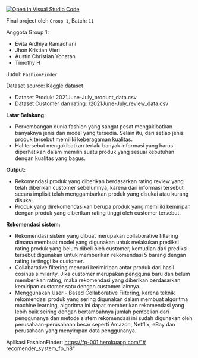 [![Open in Visual Studio Code](https://classroom.github.com/assets/open-in-vscode-c66648af7eb3fe8bc4f294546bfd86ef473780cde1dea487d3c4ff354943c9ae.svg)](https://classroom.github.com/online_ide?assignment_repo_id=8075471&assignment_repo_type=AssignmentRepo)

Final project oleh `Group 1`, Batch: `11`

Anggota Group 1:
- Evita Ardhiya Ramadhani
- Jhon Kristian Vieri
- Austin Christian Yonatan
- Timothy H

Judul: `FashionFinder`

Dataset source: Kaggle dataset
- Dataset Produk: 2021June-July_product_data.csv
- Dataset Customer dan rating: /2021June-July_review_data.csv

**Latar Belakang:**
- Perkembangan dunia fashion yang sangat pesat mengakibatkan banyaknya jenis dan model yang tersedia. Selain itu, dari setiap jenis produk tersebut memiliki keberagaman kualitas.
- Hal tersebut mengakibatkan terlalu banyak informasi yang harus diperhatikan dalam memilih suatu produk yang sesuai kebutuhan dengan kualitas yang bagus. 

**Output:**
- Rekomendasi produk yang diberikan berdasarkan rating review yang telah diberikan customer sebelumnya, karena dari informasi tersebut secara implisit telah menggambarkan produk yang disukai atau kurang disukai.
- Produk yang direkomendasikan berupa produk yang memiliki kemiripan  dengan produk yang diberikan rating tinggi oleh customer tersebut.

**Rekomendasi sistem:**
- Rekomendasi sistem yang dibuat merupakan collaborative filtering dimana membuat model yang digunakan untuk melakukan prediksi rating produk yang belum dibeli oleh customer, kemudian dari prediksi tersebut digunakan untuk memberikan rekomendasi 5 barang dengan rating tertinggi ke customer.
- Collabarative filtering mencari kerimiripan antar produk dari hasil cosinus similarity. Jika customer merupakan pengguna baru dan belum memberikan rating, maka rekomendasi yang diberikan berdasarkan kemiripan customer satu dengan customer lainnya.
- Menggunakan User - Based Collaborative Filtering, karena teknik rekomendasi produk yang sering digunakan dalam membuat algoritma machine learning, algoritma ini dapat memberikan rekomendasi yang lebih baik seiring dengan bertambahnya jumlah pembelian dari penggunanya dan metode sistem rekomendasi ini sudah digunakan oleh perusahaan-perusahaan besar seperti Amazon, Netflix, eBay dan perusahaan yang menyimpan data penggunanya.

Aplikasi FashionFinder: https://fp-001.herokuapp.com/"# recomender_system_fp_h8" 
